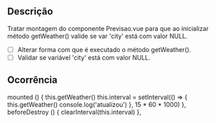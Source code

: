 ## Descrição

Tratar montagem do componente Previsao.vue para que ao inicializar método getWeather() valide se var 'city' está com valor NULL.

-[ ] Alterar forma com que é executado o método getWeather().
-[ ] Validar se variável 'city' está com valor NULL.

## Ocorrência

mounted () {
    this.getWeather()
    this.interval = setInterval(() => {
        this.getWeather()
        console.log('atualizou')
    }, 15 * 60 * 1000)
},
beforeDestroy () {
    clearInterval(this.interval)
},
